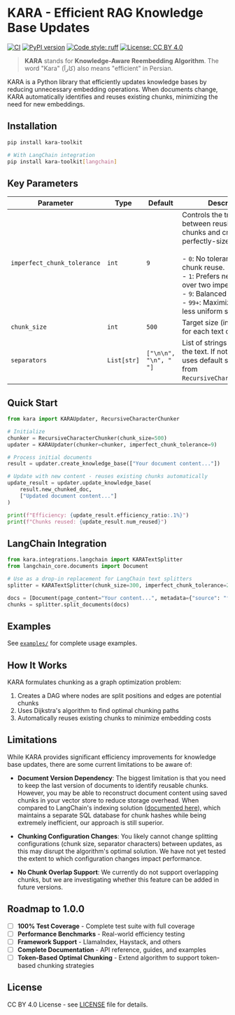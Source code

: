 # KARA - Efficient RAG Knowledge Base Updates

[![CI](https://github.com/mzakizadeh/kara/workflows/CI/badge.svg)](https://github.com/mzakizadeh/kara/actions)
[![PyPI version](https://badge.fury.io/py/kara-toolkit.svg)](https://badge.fury.io/py/kara-toolkit)
[![Code style: ruff](https://img.shields.io/endpoint?url=https://raw.githubusercontent.com/astral-sh/ruff/main/assets/badge/v2.json)](https://github.com/astral-sh/ruff)
[![License: CC BY 4.0](https://img.shields.io/badge/License-CC%20BY%204.0-blue.svg)](https://creativecommons.org/licenses/by/4.0/)
<!-- [![Downloads](https://static.pepy.tech/badge/kara-toolkit)](https://pepy.tech/project/kara-toolkit) -->

> **KARA** stands for **Knowledge-Aware Reembedding Algorithm**. The word "Kara" (کارآ) also means "efficient" in Persian.

KARA is a Python library that efficiently updates knowledge bases by reducing unnecessary embedding operations. When documents change, KARA automatically identifies and reuses existing chunks, minimizing the need for new embeddings.

## Installation

```bash
pip install kara-toolkit

# With LangChain integration
pip install kara-toolkit[langchain]
```

## Key Parameters

| Parameter                   | Type         | Default | Description                                                                                                                                                                                                                 |
|-----------------------------|--------------|---------|-----------------------------------------------------------------------------------------------------------------------------------------------------------------------------------------------------------------------------|
| `imperfect_chunk_tolerance` | `int`        | `9`     | Controls the trade-off between reusing existing chunks and creating new, perfectly-sized ones.<br><br>- `0`: No tolerance; disables chunk reuse.<br>- `1`: Prefers new chunk over two imperfect ones.<br>- `9`: Balanced default.<br>- `99+`: Maximizes reuse, less uniform sizes. |
| `chunk_size`                | `int`        | `500`   | Target size (in characters) for each text chunk.                                                                                                                                                                            |
| `separators`                | `List[str]`  | `["\n\n", "\n", " "]`       | List of strings used to split the text. If not provided, uses default separators from `RecursiveCharacterChunker`.                                                                     |

## Quick Start

```python
from kara import KARAUpdater, RecursiveCharacterChunker

# Initialize
chunker = RecursiveCharacterChunker(chunk_size=500)
updater = KARAUpdater(chunker=chunker, imperfect_chunk_tolerance=9)

# Process initial documents
result = updater.create_knowledge_base(["Your document content..."])

# Update with new content - reuses existing chunks automatically
update_result = updater.update_knowledge_base(
    result.new_chunked_doc,
    ["Updated document content..."]
)

print(f"Efficiency: {update_result.efficiency_ratio:.1%}")
print(f"Chunks reused: {update_result.num_reused}")
```

## LangChain Integration

```python
from kara.integrations.langchain import KARATextSplitter
from langchain_core.documents import Document

# Use as a drop-in replacement for LangChain text splitters
splitter = KARATextSplitter(chunk_size=300, imperfect_chunk_tolerance=2)

docs = [Document(page_content="Your content...", metadata={"source": "file.pdf"})]
chunks = splitter.split_documents(docs)
```


## Examples

See [`examples/`](examples/) for complete usage examples.


## How It Works

KARA formulates chunking as a graph optimization problem:
1. Creates a DAG where nodes are split positions and edges are potential chunks
2. Uses Dijkstra's algorithm to find optimal chunking paths
3. Automatically reuses existing chunks to minimize embedding costs

<!-- Typical efficiency gains: 70-90% fewer embeddings for document updates. -->


## Limitations

While KARA provides significant efficiency improvements for knowledge base updates, there are some current limitations to be aware of:

- **Document Version Dependency**: The biggest limitation is that you need to keep the last version of documents to identify reusable chunks. However, you may be able to reconstruct document content using saved chunks in your vector store to reduce storage overhead. When compared to LangChain's indexing solution ([documented here](https://python.langchain.com/docs/how_to/indexing/)), which maintains a separate SQL database for chunk hashes while being extremely inefficient, our approach is still superior.

- **Chunking Configuration Changes**: You likely cannot change splitting configurations (chunk size, separator characters) between updates, as this may disrupt the algorithm's optimal solution. We have not yet tested the extent to which configuration changes impact performance.

- **No Chunk Overlap Support**: We currently do not support overlapping chunks, but we are investigating whether this feature can be added in future versions.

## Roadmap to 1.0.0

- [ ] **100% Test Coverage** - Complete test suite with full coverage
- [ ] **Performance Benchmarks** - Real-world efficiency testing
- [ ] **Framework Support** - LlamaIndex, Haystack, and others
- [ ] **Complete Documentation** - API reference, guides, and examples
- [ ] **Token-Based Optimal Chunking** - Extend algorithm to support token-based chunking strategies

## License

CC BY 4.0 License - see [LICENSE](LICENSE) file for details.
